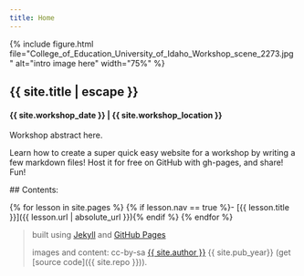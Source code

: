 ```yaml
---
title: Home
---
```


{% include figure.html file="College_of_Education_University_of_Idaho_Workshop_scene_2273.jpg" alt="intro image here" width="75%" %}

<div class="intro">
<h2>{{ site.title | escape }}</h2>
<h4>{{ site.workshop_date }} | {{ site.workshop_location }}</h4>
</div>

Workshop abstract here.

Learn how to create a super quick easy website for a workshop by writing a few markdown files!
Host it for free on GitHub with gh-pages, and share!
Fun!

<div class="toc" markdown="1">
## Contents:

{% for lesson in site.pages %}
{% if lesson.nav == true %}- [{{ lesson.title }}]({{ lesson.url | absolute_url }}){% endif %}
{% endfor %}
</div>

> built using [Jekyll](https://jekyllrb.com/) and [GitHub Pages](https://pages.github.com/)
>
> images and content: cc-by-sa <a href="https://github.com/{{ site.github_username }}">{{ site.author }}</a> {{ site.pub_year}} (get [source code]({{ site.repo }})).
